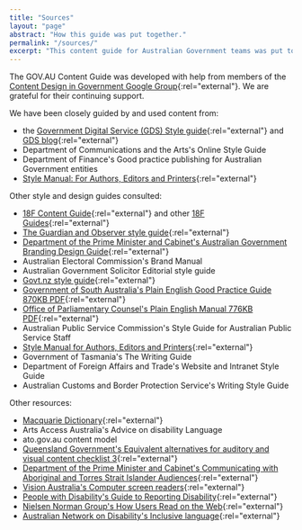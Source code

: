 ```yaml
---
title: "Sources"
layout: "page"
abstract: "How this guide was put together."
permalink: "/sources/"
excerpt: "This content guide for Australian Government teams was put together and developed with help from members of the Content Design in Government Google Group."
---
```


The GOV.AU Content Guide was developed with help from members of the [Content Design in Government Google Group](https://groups.google.com/a/digital.gov.au/forum/#!forum/content-design-in-government){:rel="external"}. We are grateful for their continuing support.

We have been closely guided by and used content from:

- the [Government Digital Service (GDS) Style guide](https://www.gov.uk/guidance/style-guide){:rel="external"} and
[GDS blog](https://gds.blog.gov.uk/){:rel="external"}
- Department of Communications and the Arts's Online Style Guide
- Department of Finance's Good practice publishing for Australian Government entities
- [Style Manual: For Authors, Editors and Printers](http://www.australia.gov.au/about-government/publications/style-manual){:rel="external"}

Other style and design guides consulted:

- [18F Content Guide](https://pages.18f.gov/content-guide/){:rel="external"} and other [18F Guides](https://pages.18f.gov/guides/){:rel="external"}
- [The Guardian and Observer style guide](https://www.theguardian.com/info/series/guardian-and-observer-style-guide){:rel="external"}
- [Department of the Prime Minister and Cabinet's Australian Government Branding Design Guide](https://www.dpmc.gov.au/resource-centre/government/australian-government-branding-guidelines-use-australian-government-logo-australian-government-departments-and-agencies){:rel="external"}
- Australian Electoral Commission's Brand Manual
- Australian Government Solicitor Editorial style guide
- [Govt.nz style guide](https://www.govt.nz/about/about-this-website/style-and-design/the-govt-nz-style-guide/#how-we-write){:rel="external"}
- [Government of South Australia's Plain English Good Practice Guide 870KB PDF](http://publicsector.sa.gov.au/wp-content/uploads/20070101-Good-practice-guide-Plain-English.pdf){:rel="external"}
- [Office of Parliamentary Counsel's Plain English Manual 776KB PDF](https://www.opc.gov.au/about/docs/Plain_English.pdf){:rel="external"}
- Australian Public Service Commission's Style Guide for Australian Public Service Staff
- [Style Manual for Authors, Editors and Printers](http://www.australia.gov.au/about-government/publications/style-manual){:rel="external"}
- Government of Tasmania's The Writing Guide
- Department of Foreign Affairs and Trade's Website and Intranet Style Guide
- Australian Customs and Border Protection Service's Writing Style Guide

Other resources:

- [Macquarie Dictionary](https://www.macquariedictionary.com.au/){:rel="external"}
- Arts Access Australia's Advice on disability Language
- ato.gov.au content model
- [Queensland Government's Equivalent alternatives for auditory and visual content checklist 3](http://www.qld.gov.au/web/cue/module7/checkpoints/checkpoint03/){:rel="external"}
- [Department of the Prime Minister and Cabinet's Communicating with Aboriginal and Torres Strait Islander Audiences](https://www.dpmc.gov.au/resource-centre/indigenous-affairs/communicating-aboriginal-and-torres-strait-islander-audiences){:rel="external"}
- [Vision Australia's Computer screen readers](http://www.visionaustralia.org/living-with-low-vision/learning-to-live-independently/using-technology-and-computers/technology-overview/computer-screen-readers){:rel="external"}
- [People with Disability's Guide to Reporting Disability](http://www.pwd.org.au/library/guide-to-reporting-disability.html){:rel="external"}
- [Nielsen Norman Group's How Users Read on the Web](https://www.nngroup.com/articles/how-users-read-on-the-web/){:rel="external"}
- [Australian Network on Disability's Inclusive language](http://www.and.org.au/pages/inclusive-language.html){:rel="external"}

